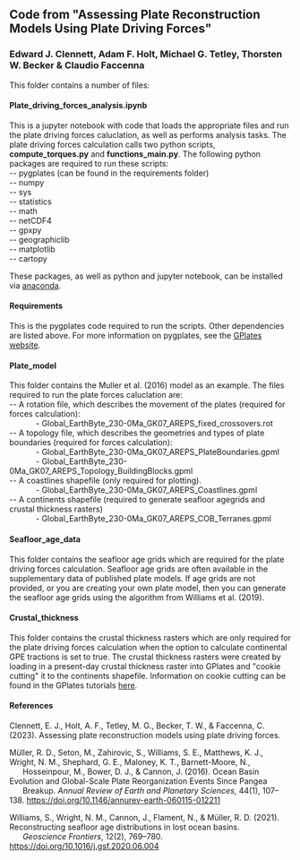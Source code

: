 ## Code from "Assessing Plate Reconstruction Models Using Plate Driving Forces"
### Edward J. Clennett, Adam F. Holt, Michael G. Tetley, Thorsten W. Becker & Claudio Faccenna

This folder contains a number of files:  
  
#### Plate_driving_forces_analysis.ipynb  
  
This is a jupyter notebook with code that loads the appropriate files and run the plate driving forces caluclation, as well as performs analysis tasks. The plate driving forces calculation calls two python scripts, **compute_torques.py** and **functions_main.py**. The following python packages are required to run these scripts:  
-- pygplates (can be found in the requirements folder)  
-- numpy  
-- sys  
-- statistics  
-- math  
-- netCDF4  
-- gpxpy  
-- geographiclib  
-- matplotlib  
-- cartopy  

These packages, as well as python and jupyter notebook, can be installed via [anaconda](https://www.anaconda.com/).  

#### Requirements  
  
This is the pygplates code required to run the scripts. Other dependencies are listed above. For more information on pygplates, see the [GPlates website](https://www.gplates.org/docs/pygplates/index.html).  
  
#### Plate_model  
  
This folder contains the Muller et al. (2016) model as an example. The files required to run the plate forces caluclation are:  
-- A rotation file, which describes the movement of the plates (required for forces calculation):  
&nbsp;&nbsp;&nbsp;&nbsp;&nbsp;&nbsp;&nbsp;&nbsp;&nbsp;&nbsp;&nbsp;&nbsp;- Global_EarthByte_230-0Ma_GK07_AREPS_fixed_crossovers.rot  
-- A topology file, which describes the geometries and types of plate boundaries (required for forces calculation):  
&nbsp;&nbsp;&nbsp;&nbsp;&nbsp;&nbsp;&nbsp;&nbsp;&nbsp;&nbsp;&nbsp;&nbsp;- Global_EarthByte_230-0Ma_GK07_AREPS_PlateBoundaries.gpml  
&nbsp;&nbsp;&nbsp;&nbsp;&nbsp;&nbsp;&nbsp;&nbsp;&nbsp;&nbsp;&nbsp;&nbsp;- Global_EarthByte_230-0Ma_GK07_AREPS_Topology_BuildingBlocks.gpml  
-- A coastlines shapefile (only required for plotting).  
&nbsp;&nbsp;&nbsp;&nbsp;&nbsp;&nbsp;&nbsp;&nbsp;&nbsp;&nbsp;&nbsp;&nbsp;- Global_EarthByte_230-0Ma_GK07_AREPS_Coastlines.gpml  
-- A continents shapefile (required to generate seafloor agegrids and crustal thickness rasters)  
&nbsp;&nbsp;&nbsp;&nbsp;&nbsp;&nbsp;&nbsp;&nbsp;&nbsp;&nbsp;&nbsp;&nbsp;- Global_EarthByte_230-0Ma_GK07_AREPS_COB_Terranes.gpml
  
#### Seafloor_age_data
  
This folder contains the seafloor age grids which are required for the plate driving forces calculation. Seafloor age grids are often available in the supplementary data of published plate models. If age grids are not provided, or you are creating your own plate model, then you can generate the seafloor age grids using the algorithm from Williams et al. (2019).

#### Crustal_thickness  
  
This folder contains the crustal thickness rasters which are only required for the plate driving forces calculation when the option to calculate continental GPE tractions is set to true. The crustal thickness rasters were created by loading in a present-day crustal thickness raster into GPlates and "cookie cutting" it to the continents shapefile. Information on cookie cutting can be found in the GPlates tutorials [here](https://docs.google.com/document/d/1BohvVbw0n3w8EW7asEIo72dCyRHY_aaC4BTP9Y8zSig/pub#id.nl8kz7s4totv>).  

#### References  
  
Clennett, E. J., Holt, A. F., Tetley, M. G., Becker, T. W., & Faccenna, C. (2023). Assessing plate reconstruction models using plate driving forces.  
  
Müller, R. D., Seton, M., Zahirovic, S., Williams, S. E., Matthews, K. J., Wright, N. M., Shephard, G. E., Maloney, K. T., Barnett-Moore, N.,  
&nbsp;&nbsp;&nbsp;&nbsp;&nbsp;&nbsp;Hosseinpour, M., Bower, D. J., & Cannon, J. (2016). Ocean Basin Evolution and Global-Scale Plate Reorganization Events Since Pangea  
&nbsp;&nbsp;&nbsp;&nbsp;&nbsp;&nbsp;Breakup. *Annual Review of Earth and Planetary Sciences*, 44(1), 107–138. https://doi.org/10.1146/annurev-earth-060115-012211  
  
Williams, S., Wright, N. M., Cannon, J., Flament, N., & Müller, R. D. (2021). Reconstructing seafloor age distributions in lost ocean basins.  
&nbsp;&nbsp;&nbsp;&nbsp;&nbsp;&nbsp;*Geoscience Frontiers*, 12(2), 769–780. https://doi.org/10.1016/j.gsf.2020.06.004  

